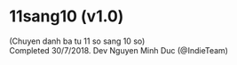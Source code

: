 <h1>11sang10 (v1.0)</h1>
(Chuyen danh ba tu 11 so sang 10 so) <br>
Completed 30/7/2018. Dev Nguyen Minh Duc (@IndieTeam)
